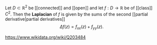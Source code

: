 Let $D\subset\mathbb R^2$ be [[connected]] and [[open]] and let $f:D\to \mathbb R$ be of [[class]] $C^2$. Then the **Laplacian** of $f$ is given by the sums of the second [[partial derivative|partial derivatives]] $$\Delta f(z) = f_{xx}(z) + f_{yy}(z).$$

https://www.wikidata.org/wiki/Q203484